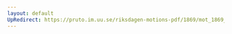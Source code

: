 ```yaml
---
layout: default
UpRedirect: https://pruto.im.uu.se/riksdagen-motions-pdf/1869/mot_1869__ak__54/mot_1869__ak__54-001.pdf
---
```

